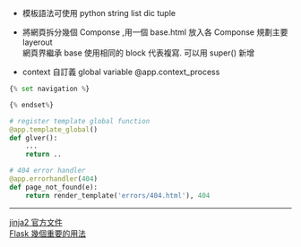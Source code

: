 
- 模板語法可使用 python string list dic tuple
- 將網頁拆分幾個 Componse ,用一個 base.html 放入各 Componse 規劃主要 layerout<br>
  網頁界繼承 base 使用相同的 block 代表複寫. 可以用 super() 新增


- context 
自訂義 global variable @app.context_process



``` python
{% set navigation %}

{% endset%}

# register template global function
@app.template_global()
def glver():
    ...
    return ..

# 404 error handler
@app.errorhandler(404)
def page_not_found(e):
    return render_template('errors/404.html'), 404


```

----
[jinja2 官方文件](https://jinja.palletsprojects.com/en/2.11.x/templates/)<br>[Flask 幾個重要的用法](https://realpython.com/primer-on-jinja-templating/#quick-examples)<br>
